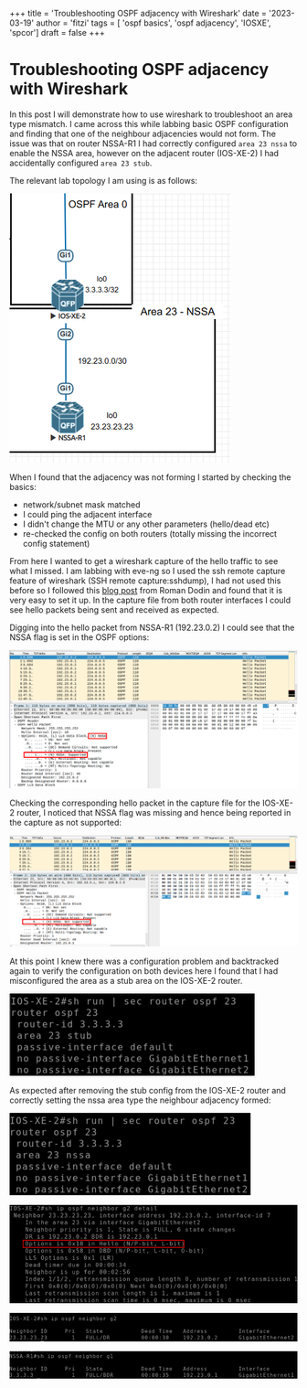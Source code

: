 +++
title = 'Troubleshooting OSPF adjacency with Wireshark'
date = '2023-03-19'
author = 'fitzi'
tags = [ 'ospf basics', 'ospf adjacency', 'IOSXE', 'spcor']
draft = false
+++

# Troubleshooting OSPF adjacency with Wireshark

In this post I will demonstrate how to use wireshark to troubleshoot an area type mismatch.  I came across this while 
labbing basic OSPF configuration and finding that one of the neighbour adjacencies would not form.  The issue was that 
on router NSSA-R1 I had correctly configured ```area 23 nssa``` to enable the NSSA area, however on the adjacent router
(IOS-XE-2) I had accidentally configured ```area 23 stub```.

The relevant lab topology I am using is as follows:

![basic lab topology](/images/tshoot_ospf_adj_topology_1.png)

When I found that the adjacency was not forming I started by checking the basics:
- network/subnet mask matched
- I could ping the adjacent interface
- I didn't change the MTU or any other parameters (hello/dead etc)
- re-checked the config on both routers (totally missing the incorrect config statement)

From here I wanted to get a wireshark capture of the hello traffic to see what I missed.  I am labbing with eve-ng so I 
used the ssh remote capture feature of wireshark (SSH remote capture:sshdump), I had not used this before so I followed 
this [blog post](https://netdevops.me/2020/using-wireshark-remote-capture-with-eve-ng/) from Roman Dodin and found 
that it is very easy to set it up.  In the capture file from both router interfaces I could see hello packets being 
sent and received as expected.

Digging into the hello packet from NSSA-R1 (192.23.0.2) I could see that the NSSA flag is set in the OSPF options:

![basic lab topology](/images/tshoot_ospf_adj_nssa_hello_1.png)

Checking the corresponding hello packet in the capture file for the IOS-XE-2 router, I noticed that NSSA flag was 
missing and hence being reported in the capture as not supported:

![basic lab topology](/images/tshoot_ospf_adj_ios-xe-2_hello_1.png)

At this point I knew there was a configuration problem and backtracked again to verify the configuration on both devices
 here I found that I had misconfigured the area as a stub area on the IOS-XE-2 router.

![IOS-XE-2 incorrect config](/images/tshoot_ospf_adj_ios-xe-2_stub.png)

As expected after removing the stub config from the IOS-XE-2 router and correctly setting the nssa 
area type the neighbour adjacency formed:

![IOS-XE-2 correct config](/images/tshoot_ospf_adj_ios-xe-2_nssa.png)

![IOS-XE-2 correct config](/images/tshoot_ospf_adj_ios-xe-2_nssa_2.png)

![basic lab topology](/images/tshoot_ospf_adj_ios-xe-2_neigh_1.png)

![basic lab topology](/images/tshoot_ospf_adj_nssa_neigh_1.png)
